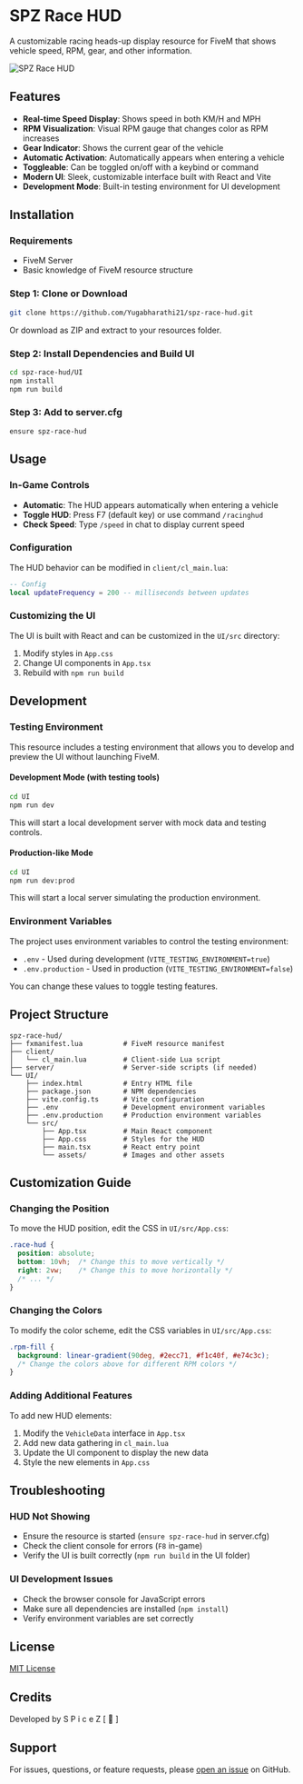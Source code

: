 # SPZ Race HUD

A customizable racing heads-up display resource for FiveM that shows vehicle speed, RPM, gear, and other information.

![SPZ Race HUD](https://via.placeholder.com/800x400?text=SPZ+Race+HUD)

## Features

- **Real-time Speed Display**: Shows speed in both KM/H and MPH
- **RPM Visualization**: Visual RPM gauge that changes color as RPM increases
- **Gear Indicator**: Shows the current gear of the vehicle
- **Automatic Activation**: Automatically appears when entering a vehicle
- **Toggleable**: Can be toggled on/off with a keybind or command
- **Modern UI**: Sleek, customizable interface built with React and Vite
- **Development Mode**: Built-in testing environment for UI development

## Installation

### Requirements
- FiveM Server
- Basic knowledge of FiveM resource structure

### Step 1: Clone or Download
```bash
git clone https://github.com/Yugabharathi21/spz-race-hud.git
```
Or download as ZIP and extract to your resources folder.

### Step 2: Install Dependencies and Build UI
```bash
cd spz-race-hud/UI
npm install
npm run build
```

### Step 3: Add to server.cfg
```
ensure spz-race-hud
```

## Usage

### In-Game Controls
- **Automatic**: The HUD appears automatically when entering a vehicle
- **Toggle HUD**: Press F7 (default key) or use command `/racinghud`
- **Check Speed**: Type `/speed` in chat to display current speed

### Configuration

The HUD behavior can be modified in `client/cl_main.lua`:

```lua
-- Config
local updateFrequency = 200 -- milliseconds between updates
```

### Customizing the UI

The UI is built with React and can be customized in the `UI/src` directory:

1. Modify styles in `App.css`
2. Change UI components in `App.tsx`
3. Rebuild with `npm run build`

## Development

### Testing Environment

This resource includes a testing environment that allows you to develop and preview the UI without launching FiveM.

#### Development Mode (with testing tools)
```bash
cd UI
npm run dev
```
This will start a local development server with mock data and testing controls.

#### Production-like Mode
```bash
cd UI
npm run dev:prod
```
This will start a local server simulating the production environment.

### Environment Variables

The project uses environment variables to control the testing environment:

- `.env` - Used during development (`VITE_TESTING_ENVIRONMENT=true`)
- `.env.production` - Used in production (`VITE_TESTING_ENVIRONMENT=false`)

You can change these values to toggle testing features.

## Project Structure

```
spz-race-hud/
├── fxmanifest.lua          # FiveM resource manifest
├── client/
│   └── cl_main.lua         # Client-side Lua script
├── server/                 # Server-side scripts (if needed)
└── UI/
    ├── index.html          # Entry HTML file
    ├── package.json        # NPM dependencies
    ├── vite.config.ts      # Vite configuration
    ├── .env                # Development environment variables
    ├── .env.production     # Production environment variables
    └── src/
        ├── App.tsx         # Main React component
        ├── App.css         # Styles for the HUD
        ├── main.tsx        # React entry point
        └── assets/         # Images and other assets
```

## Customization Guide

### Changing the Position
To move the HUD position, edit the CSS in `UI/src/App.css`:

```css
.race-hud {
  position: absolute;
  bottom: 10vh;  /* Change this to move vertically */
  right: 2vw;    /* Change this to move horizontally */
  /* ... */
}
```

### Changing the Colors
To modify the color scheme, edit the CSS variables in `UI/src/App.css`:

```css
.rpm-fill {
  background: linear-gradient(90deg, #2ecc71, #f1c40f, #e74c3c);
  /* Change the colors above for different RPM colors */
}
```

### Adding Additional Features
To add new HUD elements:

1. Modify the `VehicleData` interface in `App.tsx`
2. Add new data gathering in `cl_main.lua`
3. Update the UI component to display the new data
4. Style the new elements in `App.css`

## Troubleshooting

### HUD Not Showing
- Ensure the resource is started (`ensure spz-race-hud` in server.cfg)
- Check the client console for errors (`F8` in-game)
- Verify the UI is built correctly (`npm run build` in the UI folder)

### UI Development Issues
- Check the browser console for JavaScript errors
- Make sure all dependencies are installed (`npm install`)
- Verify environment variables are set correctly

## License

[MIT License](LICENSE)

## Credits

Developed by S P i c e Z [ 🧊 ]

## Support

For issues, questions, or feature requests, please [open an issue](https://github.com/Yugabharathi21/spz-race-hud/issues) on GitHub.
